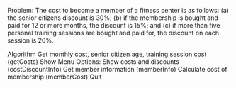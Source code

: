 Problem:
 The cost to become a member of a fitness center is as follows: (a) the senior citizens discount is 30%; (b) if the membership is bought and paid for 12 or more months, the discount is 15%; and (c) if more than five personal training sessions are bought and paid for, the discount on each session is 20%. 
  
 
 Algorithm
    Get monthly cost, senior citizen age, training session cost (getCosts)
    Show Menu Options:
    Show costs and discounts    (costDiscountInfo)
    Get member information    (memberInfo)
    Calculate cost of membership    (memberCost)
    Quit

 
 

